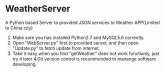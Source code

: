 WeatherServer
=============

A Python based Server to provided JSON services to Weather APP(Limited to China city)

1. Make sure you has installed Python2.7 and MySQL5.6 correctly.
2. Open "WebServer.py" first to provided server, and then open "Update.py" to fetch update from internet.
3. Take it easy when you find "getWeather" does not work functionly, just try it later
4.Git version control is recommonded to manange software developing.

